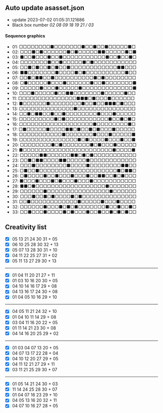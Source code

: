 ## Auto update asasset.json

* update 2023-07-02 01:05:31.121686
* Black box number _02 08 09 18 19 21 / 03_
#### Sequence graphics

* 01: □□□□□□□□■□□□□□□□■□□■□□■□□□□□■□
* 02: □□□■□■□□□□□□■□■□□□□□■■□□□□□■□■
* 03: ■□□■□□□■□□■□□□□□□□□□□□■□□■□□■□
* 04: □□□□□□□■□□■□□□□□■□■□□□□□□□□□□□
* 05: □□■□■□□■□■□□■□□□□□□□□□□□□■■□□□
* 06: ■■□□□□□□□■□□□□■□■□□□□□□□□□□■□□
* 07: □□■□■■□□■□□□□□□□□□□■□■□□□□□□□□
* 08: □■□□□□□■□□□■□□□□□□■□□■□□□□□□□■
* 09: □□□□□■□□□■□□□□□■□□□□□□□□□□□□□■
* 10: □□□■□□□□□■□□■■□□□□□□□■□□□□□■□□
* 11: □□□□□□□□□□□□□□□■■■□■□□□■□□□□□□
* 12: ■□□□□□□■□□□□□□□□■□□■□□■■■□■□□□
* 13: □□□□□□□□□□□□□□■□□□□□□□□□□□□□□□
* 14: □□■□■■□□■□□■□□□□□□□□■□□□■□□□□□
* 15: □□□□□□□□□■□■□□□□□□□□□□□■□□■□■□
* 16: □□□□□□□□□□□□□□□□□□□■□□□□□□□□■□
* 17: □■□□□□□■□□□□■■□■□□■□■□□□■□□□□□
* 18: □□□□□□□□□□□■□□□□□□□■□□□■□□□□□■
* 19: □□□□□□□□□□□□□□□■□■□□□□■□□□■□□■
* 20: □□□□□□□□■□■□□□□□□□■□■□□□■□□□□□
* 21: ■□□□□□□□□□□□□□□□□□□□□□□□■□□□□■
* 22: □□□□□■■□□□□□□■■□■□■□□□□□□□□□□□
* 23: □□■□■■□□□□■■□□□□□■□□□□□□□□□□□□
* 24: □□□■□□□□□□□□■□□□□■□□□□□□□□■■□□
* 25: □■□□■□□□□□□□□□□□□□□□□□□□□■□■■□
* 26: □■□□□□■□□■□□□■□□□■□□■■□□■□■□□□
* 27: ■□□□■□□□■□■□□□■□□□■□□□□□□□□□□□
* 28: ■■□■□□□□□□□□□□□□□□□□□□■□□□□□□□
* 29: □□□□□□■□□□□□□□□□□□□□□□□■□□□□□□
* 30: □□□■□□■□■□□□□■□■□□□□□□□□□□□□□□
* 31: □□■□□□□□□□□□□□□■□□□□□■□□□■□□□□
* 32: □□□□□□■□□□■□■□■□□□□□□□■□□■□□■□
* 33: □□■□□□■□□□□■□■□□□■□□■□□■□■□■□□
## Creativity list

- [x] 05 13 21 24 30 31 + 05
- [x] 06 10 25 28 30 32 + 13
- [x] 05 07 13 28 30 31 + 10
- [x] 04 11 22 25 27 31 + 02
- [x] 05 11 13 27 29 30 + 13
***
- [x] 01 04 11 20 21 27 + 11
- [x] 01 03 10 16 20 30 + 05
- [x] 04 10 14 16 17 29 + 08
- [x] 04 13 16 17 24 30 + 08
- [x] 01 04 05 10 16 29 + 10
***
- [x] 04 05 11 21 24 32 + 10
- [x] 01 04 10 11 14 29 + 08
- [x] 03 04 11 16 20 22 + 05
- [x] 01 11 14 21 23 30 + 08
- [x] 04 14 16 20 25 29 + 02
***
- [x] 01 03 04 07 13 20 + 05
- [x] 04 07 13 17 22 28 + 04
- [x] 04 10 12 20 27 29 + 05
- [x] 04 11 12 21 27 29 + 11
- [x] 03 11 21 25 29 30 + 07
***
- [x] 01 05 14 21 24 30 + 03
- [x] 11 14 24 25 28 30 + 07
- [x] 01 04 07 16 23 29 + 10
- [x] 04 05 13 16 20 32 + 11
- [x] 04 07 10 16 27 28 + 05
